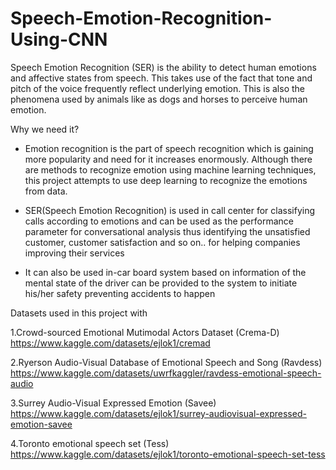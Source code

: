 # Speech-Emotion-Recognition-Using-CNN
 Speech Emotion Recognition (SER) is the ability to detect human emotions and affective states from speech. This takes use of the fact that tone and pitch of the voice frequently reflect underlying emotion. This is also the phenomena used by animals like as dogs and horses to perceive human emotion.
 
Why we need it?

*   Emotion recognition is the part of speech recognition which is gaining more popularity and need for it increases enormously. Although there are methods to recognize emotion using machine learning techniques, this project attempts to use deep learning to recognize the emotions from data.

*   SER(Speech Emotion Recognition) is used in call center for classifying calls according to emotions and can be used as the performance parameter for conversational analysis thus identifying the unsatisfied customer, customer satisfaction and so on.. for helping companies improving their services

*    It can also be used in-car board system based on information of the mental state of the driver can be provided to the system to initiate his/her safety preventing accidents to happen

Datasets used in this project with 

1.Crowd-sourced Emotional Mutimodal Actors Dataset (Crema-D)    https://www.kaggle.com/datasets/ejlok1/cremad

2.Ryerson Audio-Visual Database of Emotional Speech and Song (Ravdess)     https://www.kaggle.com/datasets/uwrfkaggler/ravdess-emotional-speech-audio

3.Surrey Audio-Visual Expressed Emotion (Savee)     https://www.kaggle.com/datasets/ejlok1/surrey-audiovisual-expressed-emotion-savee

4.Toronto emotional speech set (Tess)    https://www.kaggle.com/datasets/ejlok1/toronto-emotional-speech-set-tess
 

